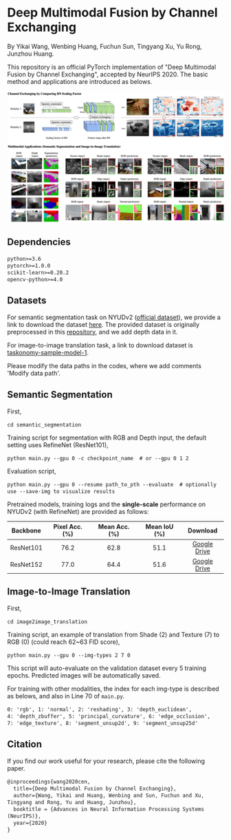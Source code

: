 # Deep Multimodal Fusion by Channel Exchanging

By Yikai Wang, Wenbing Huang, Fuchun Sun, Tingyang Xu, Yu Rong, Junzhou Huang.

This repository is an official PyTorch implementation of "Deep Multimodal Fusion by Channel Exchanging", accepted by NeurIPS 2020. The basic method and applications are introduced as belows.

<p align="center"><img src="assets/introduction.png" width="650" /></p>

## Dependencies

```
python>=3.6
pytorch>=1.0.0
scikit-learn>=0.20.2
opencv-python>=4.0
```

## Datasets

For semantic segmentation task on NYUDv2 ([official dataset](https://cs.nyu.edu/~silberman/datasets/nyu_depth_v2.html)), we provide a link to download the dataset [here](https://drive.google.com/drive/folders/1mXmOXVsd5l9-gYHk92Wpn6AcKAbE0m3X?usp=sharing). The provided dataset is originally preprocessed in this [repository](https://github.com/DrSleep/light-weight-refinenet), and we add depth data in it.

For image-to-image translation task, a link to download dataset is [taskonomy-sample-model-1](https://github.com/alexsax/taskonomy-sample-model-1.git).

Please modify the data paths in the codes, where we add comments 'Modify data path'.


## Semantic Segmentation


First, 
```
cd semantic_segmentation
```
Training script for segmentation with RGB and Depth input, the default setting uses RefineNet (ResNet101),
```
python main.py --gpu 0 -c checkpoint_name  # or --gpu 0 1 2
```
Evaluation script,
```
python main.py --gpu 0 --resume path_to_pth --evaluate  # optionally use --save-img to visualize results
```

Pretrained models, training logs and the **single-scale** performance on NYUDv2 (with RefineNet) are provided as follows:

| Backbone | Pixel Acc. (%) | Mean Acc. (%) | Mean IoU (%) | Download | 
|:-----------:|:-----------:|:-----------:|:-----------:|:-----------:|
| ResNet101 | 76.2 | 62.8 | 51.1 | [Google Drive](https://drive.google.com/drive/folders/1wim_cBG-HW0bdipwA1UbnGeDwjldPIwV?usp=sharing)|
| ResNet152 | 77.0 | 64.4 | 51.6 | [Google Drive](https://drive.google.com/drive/folders/1DGF6vHLDgBgLrdUNJOLYdoXCuEKbIuRs?usp=sharing)|


## Image-to-Image Translation

First, 
```
cd image2image_translation
```
Training script, an example of translation from Shade (2) and Texture (7) to RGB (0) (could reach 62~63 FID score),
```
python main.py --gpu 0 --img-types 2 7 0
```
This script will auto-evaluate on the validation dataset every 5 training epochs. Predicted images will be automatically saved.

For training with other modalities, the index for each img-type is described as belows, and also in Line 70 of ```main.py```.
```
0: 'rgb', 1: 'normal', 2: 'reshading', 3: 'depth_euclidean', 
4: 'depth_zbuffer', 5: 'principal_curvature', 6: 'edge_occlusion', 
7: 'edge_texture', 8: 'segment_unsup2d', 9: 'segment_unsup25d'
```

## Citation
If you find our work useful for your research, please cite the following paper.
```
@inproceedings{wang2020cen,
  title={Deep Multimodal Fusion by Channel Exchanging},
  author={Wang, Yikai and Huang, Wenbing and Sun, Fuchun and Xu, Tingyang and Rong, Yu and Huang, Junzhou},
  booktitle = {Advances in Neural Information Processing Systems (NeurIPS)},
  year={2020}
}
```
